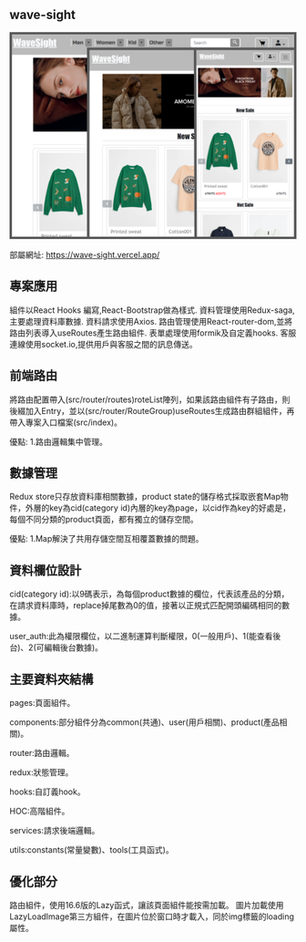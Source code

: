 ## wave-sight

![image](https://github.com/FelixMitsui/wave-sight/blob/main/public/assets/images/bind_221031.png?raw=true)

部屬網址: https://wave-sight.vercel.app/

## 專案應用

組件以React Hooks 編寫,React-Bootstrap做為樣式.
資料管理使用Redux-saga,主要處理資料庫數據.
資料請求使用Axios.
路由管理使用React-router-dom,並將路由列表導入useRoutes產生路由組件.
表單處理使用formik及自定義hooks.
客服連線使用socket.io,提供用戶與客服之間的訊息傳送。

## 前端路由

將路由配置帶入(src/router/routes)roteList陣列，如果該路由組件有子路由，則後綴加入Entry，並以(src/router/RouteGroup)useRoutes生成路由群組組件，再帶入專案入口檔案(src/index)。

 優點:
1.路由邏輯集中管理。

## 數據管理

Redux store只存放資料庫相關數據，product state的儲存格式採取嵌套Map物件，外層的key為cid(category id)內層的key為page，以cid作為key的好處是，每個不同分類的product頁面，都有獨立的儲存空間。

 優點:
1.Map解決了共用存儲空間互相覆蓋數據的問題。

## 資料欄位設計

 cid(category id):以9碼表示，為每個product數據的欄位，代表該產品的分類，在請求資料庫時，replace掉尾數為0的值，接著以正規式匹配開頭編碼相同的數據。

 user_auth:此為權限欄位，以二進制運算判斷權限，0(一般用戶)、1(能查看後台)、2(可編輯後台數據)。

## 主要資料夾結構

 pages:頁面組件。
 
 components:部分組件分為common(共通)、user(用戶相關)、product(產品相關)。
 
 router:路由邏輯。
 
 redux:狀態管理。
 
 hooks:自訂義hook。
 
 HOC:高階組件。
 
 services:請求後端邏輯。
 
 utils:constants(常量變數)、tools(工具函式)。

## 優化部分

路由組件，使用16.6版的Lazy函式，讓該頁面組件能按需加載。
圖片加載使用LazyLoadImage第三方組件，在圖片位於窗口時才載入，同於img標籤的loading屬性。

